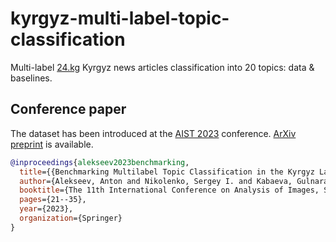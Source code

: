 # kyrgyz-multi-label-topic-classification

Multi-label [24.kg](https://24.kg/kyrgyzcha/) Kyrgyz news articles classification into 20 topics: data &amp; baselines.

## Conference paper

The dataset has been introduced at the [AIST 2023](https://aistconf.org/) conference. [ArXiv preprint](https://arxiv.org/abs/2308.15952) is available.

```bibtex
@inproceedings{alekseev2023benchmarking,
  title={{Benchmarking Multilabel Topic Classification in the Kyrgyz Language}},
  author={Alekseev, Anton and Nikolenko, Sergey I. and Kabaeva, Gulnara Dzh.},
  booktitle={The 11th International Conference on Analysis of Images, Social Networks and Texts (AIST-2023)},
  pages={21--35},
  year={2023},
  organization={Springer}
}
```


